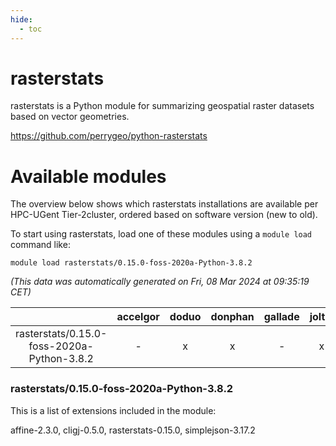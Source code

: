```yaml
---
hide:
  - toc
---
```


rasterstats
===========


rasterstats is a Python module for summarizing geospatial raster datasets based on vector geometries.

https://github.com/perrygeo/python-rasterstats
# Available modules


The overview below shows which rasterstats installations are available per HPC-UGent Tier-2cluster, ordered based on software version (new to old).

To start using rasterstats, load one of these modules using a `module load` command like:

```shell
module load rasterstats/0.15.0-foss-2020a-Python-3.8.2
```

*(This data was automatically generated on Fri, 08 Mar 2024 at 09:35:19 CET)*  

| |accelgor|doduo|donphan|gallade|joltik|skitty|
| :---: | :---: | :---: | :---: | :---: | :---: | :---: |
|rasterstats/0.15.0-foss-2020a-Python-3.8.2|-|x|x|-|x|x|


### rasterstats/0.15.0-foss-2020a-Python-3.8.2

This is a list of extensions included in the module:

affine-2.3.0, cligj-0.5.0, rasterstats-0.15.0, simplejson-3.17.2